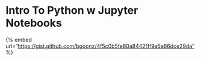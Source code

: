 Intro To Python w Jupyter Notebooks
===================================

{% embed url=“https://gist.github.com/bgoonz/4f5c0b5fe80a84421ff9a5a66dce29da” %}
